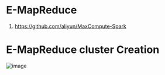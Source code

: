 # E-MapReduce
1. https://github.com/aliyun/MaxCompute-Spark

# E-MapReduce cluster Creation 
![image](https://user-images.githubusercontent.com/5849522/167535570-cde39e50-535b-44b7-8c1d-d2f19dfe29fa.png)

